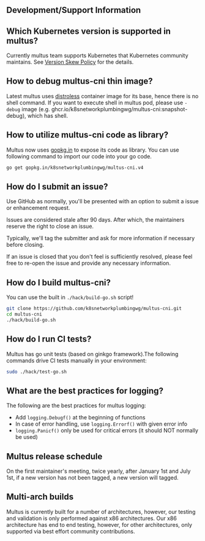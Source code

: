 #

## Development/Support Information

## Which Kubernetes version is supported in multus?

Currently multus team supports Kubernetes that Kubernetes community maintains.
See [Version Skew Policy](https://kubernetes.io/releases/version-skew-policy/) for the details.

## How to debug multus-cni thin image?

Latest multus uses [distroless](https://github.com/GoogleContainerTools/distroless) container image for its base,
hence there is no shell command. If you want to execute shell in multus pod, please use `-debug` image (e.g. ghcr.io/k8snetworkplumbingwg/multus-cni:snapshot-debug), which has shell.

## How to utilize multus-cni code as library?

Multus now uses [gopkg.in](http://gopkg.in/) to expose its code as library.
You can use following command to import our code into your go code.

```bash
go get gopkg.in/k8snetworkplumbingwg/multus-cni.v4
```

## How do I submit an issue?

Use GitHub as normally, you'll be presented with an option to submit a issue or enhancement request.

Issues are considered stale after 90 days. After which, the maintainers reserve the right to close an issue.

Typically, we'll tag the submitter and ask for more information if necessary before closing.

If an issue is closed that you don't feel is sufficiently resolved, please feel free to re-open the issue and provide any necessary information.

## How do I build multus-cni?

You can use the built in `./hack/build-go.sh` script!

```bash
git clone https://github.com/k8snetworkplumbingwg/multus-cni.git
cd multus-cni
./hack/build-go.sh
```

## How do I run CI tests?

Multus has go unit tests (based on ginkgo framework).The following commands drive CI tests manually in your environment:

```bash
sudo ./hack/test-go.sh
```

## What are the best practices for logging?

The following are the best practices for multus logging:

* Add `logging.Debugf()` at the beginning of functions
* In case of error handling, use `logging.Errorf()` with given error info
* `logging.Panicf()` only be used for critical errors (it should NOT normally be used)

## Multus release schedule

On the first maintainer's meeting, twice yearly, after January 1st and July 1st, if a new version has not been tagged, a new version will tagged.

## Multi-arch builds

Multus is currently built for a number of architectures, however, our testing and validation is only performed against x86 architectures. Our x86 architecture has end to end testing, however, for other architectures, only supported via best effort community contributions.

